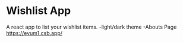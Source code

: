 # Wishlist App

A react app to list your wishlist items.
-light/dark theme
-Abouts Page
https://evum1.csb.app/
